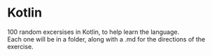 # Kotlin  
  
100 random excersises in Kotlin, to help learn the language.  
Each one will be in a folder, along with a .md for the directions of the exercise.
